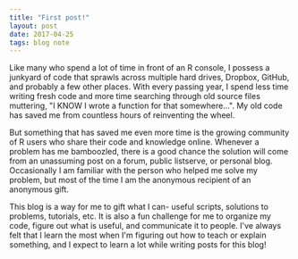 ```yaml
---
title: "First post!"
layout: post
date: 2017-04-25
tags: blog note
---
```


Like many who spend a lot of time in front of an R console, I possess a junkyard of code that sprawls across multiple hard drives, Dropbox, GitHub, and probably a few other places. With every passing year, I spend less time writing fresh code and more time searching through old source files muttering, "I KNOW I wrote a function for that somewhere...". My old code has saved me from countless hours of reinventing the wheel.

But something that has saved me even more time is the growing community of R users who share their code and knowledge online. Whenever a problem has me bamboozled, there is a good chance the solution will come from an unassuming post on a forum, public listserve, or personal blog. Occasionally I am familiar with the person who helped me solve my problem, but most of the time I am the anonymous recipient of an anonymous gift. 

This blog is a way for me to gift what I can- useful scripts, solutions to problems, tutorials, etc. It is also a fun challenge for me to organize my code, figure out what is useful, and communicate it to people. I've always felt that I learn the most when I'm figuring out how to teach or explain something, and I expect to learn a lot while writing posts for this blog!




